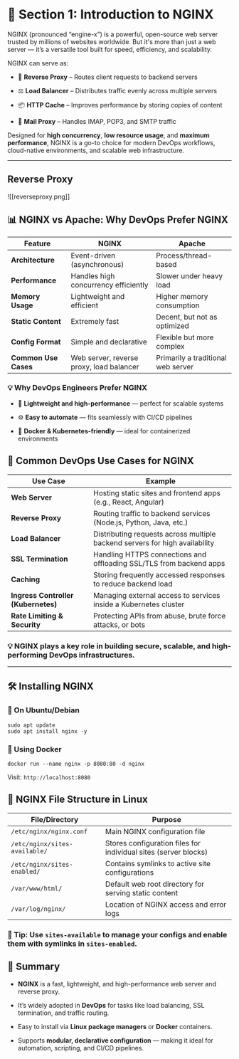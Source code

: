 

#  📘 Section 1: Introduction to NGINX

NGINX (pronounced “engine-x”) is a powerful, open-source web server trusted by millions of websites worldwide. But it's more than just a web server — it’s a versatile tool built for speed, efficiency, and scalability.

NGINX can serve as:

- 🔁 **Reverse Proxy** – Routes client requests to backend servers
    
- ⚖️ **Load Balancer** – Distributes traffic evenly across multiple servers
    
- 📦 **HTTP Cache** – Improves performance by storing copies of content
    
- 📧 **Mail Proxy** – Handles IMAP, POP3, and SMTP traffic
    

Designed for **high concurrency**, **low resource usage**, and **maximum performance**, NGINX is a go-to choice for modern DevOps workflows, cloud-native environments, and scalable web infrastructure.

---

## Reverse Proxy


![[reverseproxy.png]]


## 📊 NGINX vs Apache: Why DevOps Prefer NGINX

|**Feature**|**NGINX**|**Apache**|
|---|---|---|
|**Architecture**|Event-driven (asynchronous)|Process/thread-based|
|**Performance**|Handles high concurrency efficiently|Slower under heavy load|
|**Memory Usage**|Lightweight and efficient|Higher memory consumption|
|**Static Content**|Extremely fast|Decent, but not as optimized|
|**Config Format**|Simple and declarative|Flexible but more complex|
|**Common Use Cases**|Web server, reverse proxy, load balancer|Primarily a traditional web server|

### 💡 Why DevOps Engineers Prefer NGINX

- 🚀 **Lightweight and high-performance** — perfect for scalable systems
    
- ⚙️ **Easy to automate** — fits seamlessly with CI/CD pipelines
    
- 🐳 **Docker & Kubernetes-friendly** — ideal for containerized environments

## 🧰 Common DevOps Use Cases for NGINX

|**Use Case**|**Example**|
|---|---|
|**Web Server**|Hosting static sites and frontend apps (e.g., React, Angular)|
|**Reverse Proxy**|Routing traffic to backend services (Node.js, Python, Java, etc.)|
|**Load Balancer**|Distributing requests across multiple backend servers for high availability|
|**SSL Termination**|Handling HTTPS connections and offloading SSL/TLS from backend apps|
|**Caching**|Storing frequently accessed responses to reduce backend load|
|**Ingress Controller (Kubernetes)**|Managing external access to services inside a Kubernetes cluster|
|**Rate Limiting & Security**|Protecting APIs from abuse, brute force attacks, or bots|

### 💡 NGINX plays a key role in building secure, scalable, and high-performing DevOps infrastructures.


---

## 🛠️ Installing NGINX

### 🐧 On Ubuntu/Debian

```shell
sudo apt update
sudo apt install nginx -y
```


### 🐳 Using Docker 

```shell
docker run --name nginx -p 8080:80 -d nginx
```

Visit: `http://localhost:8080`


## 📁 NGINX File Structure in Linux

|**File/Directory**|**Purpose**|
|---|---|
|`/etc/nginx/nginx.conf`|Main NGINX configuration file|
|`/etc/nginx/sites-available/`|Stores configuration files for individual sites (server blocks)|
|`/etc/nginx/sites-enabled/`|Contains symlinks to active site configurations|
|`/var/www/html/`|Default web root directory for serving static content|
|`/var/log/nginx/`|Location of NGINX access and error logs|

### 🧠 Tip: Use `sites-available` to manage your configs and enable them with symlinks in `sites-enabled`.


## 🎯 Summary

- **NGINX** is a fast, lightweight, and high-performance web server and reverse proxy.
    
- It’s widely adopted in **DevOps** for tasks like load balancing, SSL termination, and traffic routing.
    
- Easy to install via **Linux package managers** or **Docker** containers.
    
- Supports **modular, declarative configuration** — making it ideal for automation, scripting, and CI/CD pipelines.
